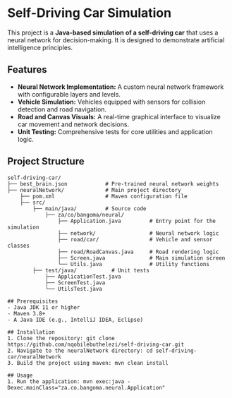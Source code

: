 # Self-Driving Car Simulation

This project is a **Java-based simulation of a self-driving car** that uses a neural network for decision-making. It is designed to demonstrate artificial intelligence principles.

## Features
- **Neural Network Implementation:** A custom neural network framework with configurable layers and levels.
- **Vehicle Simulation:** Vehicles equipped with sensors for collision detection and road navigation.
- **Road and Canvas Visuals:** A real-time graphical interface to visualize car movement and network decisions.
- **Unit Testing:** Comprehensive tests for core utilities and application logic.

## Project Structure
```plaintext
self-driving-car/
├── best_brain.json            # Pre-trained neural network weights
├── neuralNetwork/             # Main project directory
    ├── pom.xml                # Maven configuration file
    ├── src/
        ├── main/java/         # Source code
            ├── za/co/bangoma/neural/
                ├── Application.java         # Entry point for the simulation
                ├── network/                 # Neural network logic
                ├── road/car/                # Vehicle and sensor classes
                ├── road/RoadCanvas.java     # Road rendering logic
                ├── Screen.java              # Main simulation screen
                └── Utils.java               # Utility functions
        ├── test/java/           # Unit tests
            ├── ApplicationTest.java
            ├── ScreenTest.java
            └── UtilsTest.java

## Prerequisites
- Java JDK 11 or higher
- Maven 3.8+
- A Java IDE (e.g., IntelliJ IDEA, Eclipse)

## Installation
1. Clone the repository: git clone https://github.com/nqobilebuthelezi/self-driving-car.git
2. Navigate to the neuralNetwork directory: cd self-driving-car/neuralNetwork
3. Build the project using maven: mvn clean install

## Usage
1. Run the application: mvn exec:java -Dexec.mainClass="za.co.bangoma.neural.Application"



